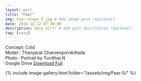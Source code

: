 ```yaml
---
layout: post
title: "Fear"
img: Fear-xtapo-5.jpg # Add image post (optional)
date: 2018-12-12 07:30:00
description: Sexy Girl! # Add post description (optional)
tag: [sexy]
---
```

Concept: Cold  
Model : Thanyarat Charoenpornkittada  
Photo : Portrait by Turdthai.N     
Google Drive [Download Full](http://gestyy.com/e0GrQW)

{% include image-gallery.html folder="/assets/img/Fear-5/" %}
